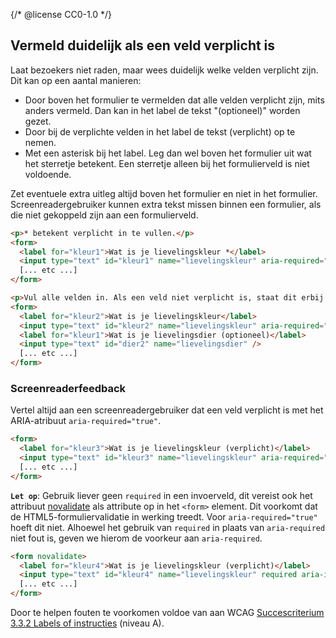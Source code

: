 {/* @license CC0-1.0 */}

## Vermeld duidelijk als een veld verplicht is

Laat bezoekers niet raden, maar wees duidelijk welke velden verplicht zijn. Dit kan op een aantal manieren:

- Door boven het formulier te vermelden dat alle velden verplicht zijn, mits anders vermeld. Dan kan in het label de tekst "(optioneel)" worden gezet.
- Door bij de verplichte velden in het label de tekst (verplicht) op te nemen.
- Met een asterisk bij het label. Leg dan wel boven het formulier uit wat het sterretje betekent. Een sterretje alleen bij het formulierveld is niet voldoende.

Zet eventuele extra uitleg altijd boven het formulier en niet in het formulier. Screenreadergebruiker kunnen extra tekst missen binnen een formulier, als die niet gekoppeld zijn aan een formulierveld.

```html
<p>* betekent verplicht in te vullen.</p>
<form>
  <label for="kleur1">Wat is je lievelingskleur *</label>
  <input type="text" id="kleur1" name="lievelingskleur" aria-required="true" aria-invalid="false" />
  [... etc ...]
</form>
```

```html
<p>Vul alle velden in. Als een veld niet verplicht is, staat dit erbij.</p>
<form>
  <label for="kleur2">Wat is je lievelingskleur</label>
  <input type="text" id="kleur2" name="lievelingskleur" aria-required="true" aria-invalid="false" />
  <label for="kleur1">Wat is je lievelingsdier (optioneel)</label>
  <input type="text" id="dier2" name="lievelingsdier" />
  [... etc ...]
</form>
```

### Screenreaderfeedback

Vertel altijd aan een screenreadergebruiker dat een veld verplicht is met het ARIA-atribuut `aria-required="true"`.

```html
<form>
  <label for="kleur3">Wat is je lievelingskleur (verplicht)</label>
  <input type="text" id="kleur3" name="lievelingskleur" aria-required="true" aria-invalid="false" />
  [... etc ...]
</form>
```

**`Let op`**: Gebruik liever geen `required` in een invoerveld, dit vereist ook het attribuut [novalidate](https://developer.mozilla.org/en-US/docs/Web/HTML/Element/form#novalidate) als attribute op in het `<form>` element.
Dit voorkomt dat de HTML5-formuliervalidatie in werking treedt. Voor `aria-required="true"` hoeft dit niet. Alhoewel het gebruik van `required` in plaats van `aria-required` niet fout is, geven we hierom de voorkeur aan `aria-required`.

```html
<form novalidate>
  <label for="kleur4">Wat is je lievelingskleur (verplicht)</label>
  <input type="text" id="kleur4" name="lievelingskleur" required aria-invalid="false" />
  [... etc ...]
</form>
```

Door te helpen fouten te voorkomen voldoe van aan WCAG [Succescriterium 3.3.2 Labels of instructies](https://www.w3.org/Translations/WCAG21-nl/#labels-of-instructies) (niveau A).
